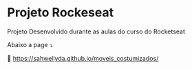 # Projeto Rockeseat

 Projeto Desenvolvido durante as aulas do curso do Rocketseat

Abaixo a page ⤵

🚀 https://sahwellyda.github.io/moveis_costumizados/
